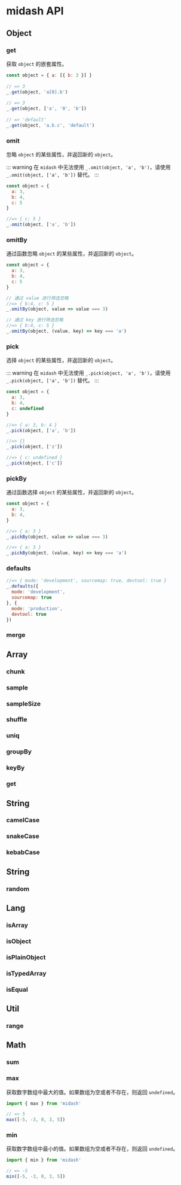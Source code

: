 # midash API

## Object

### get

获取 `object` 的嵌套属性。

``` js
const object = { a: [{ b: 3 }] }
 
// => 3
_.get(object, 'a[0].b')
 
// => 3
_.get(object, ['a', '0', 'b'])
 
// => 'default'
_.get(object, 'a.b.c', 'default')
```

### omit

忽略 `object` 的某些属性，并返回新的 `object`。

::: warning
在 `midash` 中无法使用 `_.omit(object, 'a', 'b')`，请使用 `_.omit(object, ['a', 'b'])` 替代。
:::

``` js
const object = {
  a: 3,
  b: 4,
  c: 5
}

//=> { c: 5 }
_.omit(object, ['a', 'b'])

```

### omitBy

通过函数忽略 `object` 的某些属性，并返回新的 `object`。

``` js
const object = {
  a: 3,
  b: 4,
  c: 5
}

// 通过 value 进行筛选忽略
//=> { b:4, c: 5 }
_.omitBy(object, value => value === 3)

// 通过 key 进行筛选忽略
//=> { b:4, c: 5 }
_.omitBy(object, (value, key) => key === 'a')
```

### pick

选择 `object` 的某些属性，并返回新的 `object`。

::: warning
在 `midash` 中无法使用 `_.pick(object, 'a', 'b')`，请使用 `_.pick(object, ['a', 'b'])` 替代。
:::

``` js
const object = {
  a: 3,
  b: 4,
  c: undefined
}

//=> { a: 3, b: 4 }
_.pick(object, ['a', 'b'])

//=> {}
_.pick(object, ['z'])

//=> { c: undefined }
_.pick(object, ['c'])
```

### pickBy

通过函数选择 `object` 的某些属性，并返回新的 `object`。

``` js
const object = {
  a: 3,
  b: 4,
}

//=> { a: 3 }
_.pickBy(object, value => value === 3)

//=> { a: 3 }
_.pickBy(object, (value, key) => key === 'a')
```

### defaults

``` js
//=> { mode: 'development', sourcemap: true, devtool: true }
_.defaults({
  mode: 'development',
  sourcemap: true
}, {
  mode: 'production',
  devtool: true
})
```

### merge

## Array

### chunk
### sample
### sampleSize
### shuffle
### uniq
### groupBy
### keyBy
### get

## String

### camelCase
### snakeCase
### kebabCase

## String

### random

## Lang

### isArray
### isObject
### isPlainObject
### isTypedArray
### isEqual

## Util

### range

## Math

### sum

### max

获取数字数组中最大的值。如果数组为空或者不存在，则返回 `undefined`。

``` js
import { max } from 'midash'

// => 5
max([-5, -3, 0, 3, 5])
```

### min

获取数字数组中最小的值。如果数组为空或者不存在，则返回 `undefined`。

``` js
import { min } from 'midash'

// => -5
min([-5, -3, 0, 3, 5])
```